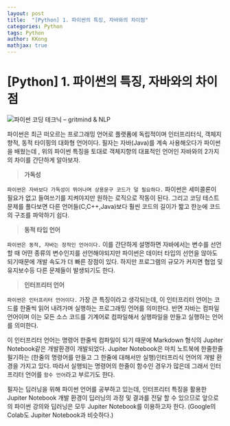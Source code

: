 ```yaml
---
layout: post
title:  "[Python] 1. 파이썬의 특징, 자바와의 차이점"
categories: Python
tags: Python
author: KKong
mathjax: true
---
```


# [Python] 1. 파이썬의 특징, 자바와의 차이점





![파이썬 코딩 테크닉 – gritmind & NLP](https://bygritmind.files.wordpress.com/2020/12/image-4.png?w=1024)

파이썬은 최근 떠오르는 프로그래밍 언어로 플랫폼에 독립적이며 인터프리터식, 객체지향적, 동적 타이핑의 대화형 언어이다. 필자는 자바(Java)를 계속 사용해오다가 파이썬을 배웠는데 , 위의 파이썬 특징을 토대로 객체지향의 대표적인 언어인 자바와의 2가지의 차이를 간단하게 알아보자. 

> **가독성**

`파이썬은 자바보다 가독성이 뛰어나며 상용문구 코드가 덜 필요하다.`  파이썬은 세미콜론이 필요가 없고 들여쓰기를 지켜야지만 원하는 로직으로 작동이 된다. 그리고 코딩 테스트문제를 풀다보면 다른 언어들(C,C++,Java)보다 훨씬 코드의 길이가 짧고 한눈에 코드의 구조를 파악하기 쉽다. 

> **동적 타입 언어**

`파이썬은 동적, 자바는 정적인 언어이다.` 이를 간단하게 설명하면 자바에서는 변수를 선언할 때 어떤 종류의 변수인지를 선언해야되지만 파이썬은 데이터 타입의 선언을 않아도 되기때문에 개발 속도가 더 빠른 장점이 있다. 하지만 프로그램의 규모가 커지면 협업 및 유지보수등 다른 문제들이 발생되기도 한다. 

> **인터프리터 언어**

`파이썬은 인터프리터 언어이다.` 가장 큰 특징이라고 생각되는데, 이 인터프리터 언어는 코드를 한줄씩 읽어 내려가며 실행하는 프로그래밍 언어를 의미한다. 반면 자바는 컴파일 언어이며 이는 모든 소스 코드를 기계어로 컴파일해서 실행파일을 만들고 실행하는 언어를 의미한다. 

이 인터프리터 언어는 명령어 한줄씩 컴파일이 되기 때문에 Markdown 형식의 Jupiter Notebook같은 개발환경이 개발되었다. Jupiter Notebook은 마치 노트북에 한줄한줄 필기하는 (한줄의 명령어를 만들고 그 한줄에 대해서만 실행)인터프리식 언어의 개발 환경을 가지고 있다. 따라서 실행되는 명령어의 한줄이 함수인 경우가 많은데 그래서 인터프리터 언어를 `함수 언어`라고 부르기도 한다. 





필자는 딥러닝을 위해 파이썬 언어를 공부하고 있는데, 인터프리터 특징을 활용한 Jupiter Notebook 개발 환경이 딥러닝의 과정 및 결과를 전달 할 수 있으므로 앞으로의 파이썬 강의와 딥러닝은 모두 Jupiter Notebook를 이용하고자 한다.  (Google의 Colab도 Jupiter Notebook과 비슷하다.)








